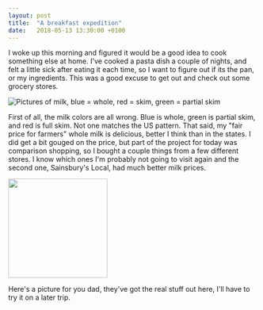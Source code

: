 ```yaml
---
layout: post
title:  "A breakfast expedition"
date:   2018-05-13 13:30:00 +0100
---
```

I woke up this morning and figured it would be a good idea to cook something 
else at home. I've cooked a pasta dish a couple of nights, and felt a little 
sick after eating it each time, so I want to figure out if its the pan, or
my ingredients. This was a good excuse to get out and check out some grocery 
stores. 

![Pictures of milk, blue = whole, red = skim, green = partial skim]({{site.baseurl}}/assets/milk-varieties.jpeg)

First of all, the milk colors are all wrong. Blue is whole, green is partial skim, 
and red is full skim. Not one matches the US pattern. That said, my "fair price
for farmers" whole milk is delicious, better I think than in the states. 
I did get a bit gouged on the price, but part of the project for today was 
comparison shopping, so I bought a couple things from a few different stores.
I know which ones I'm probably not going to visit again and the second one, 
Sainsbury's Local, had much better milk prices. 

<img src="{{site.baseurl}}/assets/original-lea-perrins.jpeg" width="200px" />

Here's a picture for you dad, they've got the real stuff out here, I'll have
to try it on a later trip. 

